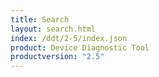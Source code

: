```yaml
---
title: Search
layout: search.html
index: /ddt/2-5/index.json
product: Device Diagnostic Tool
productversion: "2.5"
---
```

